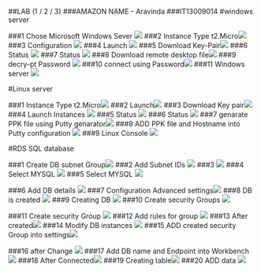##LAB (1 / 2 / 3)
###AMAZON NAME - Aravinda
###IT13009014
#windows server

###1 Chose Microsoft Windows Sever ![](http://i.imgur.com/wZvMwrJ.jpg)
###2 Instance Type t2.Micro![](http://i.imgur.com/4Amio3f.jpg)
###3 Configuration ![](http://i.imgur.com/Q6qTKa2.jpg)
###4 Launch ![](http://i.imgur.com/sOTvill.jpg)
###5 Download Key-Pair![](http://i.imgur.com/TwYRZW3.jpg)
###6 Status ![](http://i.imgur.com/0DModbp.jpg)
###7 Status ![](http://i.imgur.com/oR9TDUO.jpg)
###8 Download remote desktop file![](http://i.imgur.com/UZGwdO0.jpg)
###9 decry-pt Password ![](http://i.imgur.com/8T6FiTy.jpg)
###10 connect using Password![](http://i.imgur.com/WETVGIE.jpg)
###11 Windows server ![](http://i.imgur.com/YDNvKwo.jpg)

#Linux server

###1 Instance Type t2.Micro![](http://i.imgur.com/0fK3b6h.jpg)
###2 Launch![](http://i.imgur.com/hor1oCN.jpg)
###3 Download Key pair![](http://i.imgur.com/TPVanDr.jpg)
###4 Launch Instances ![](http://i.imgur.com/M9N4wTQ.jpg)
###5 Status ![](http://i.imgur.com/QhOe7pV.jpg)
###6 Status ![](http://i.imgur.com/WQZHMoZ.jpg)
###7 genarate PPK file using Putty genarator![](http://i.imgur.com/RyuD2DA.jpg)
###8 ADD PPK file and Hostname into Putty configuration ![](http://i.imgur.com/hucU8iL.jpg)
###9 Linux Console ![](http://i.imgur.com/00rO65g.jpg)

#RDS SQL database

###1 Create DB subnet Group![](http://i.imgur.com/NIFjERq.jpg)
###2 Add Subnet IDs ![](http://i.imgur.com/KxFAGab.jpg)
###3 ![](http://i.imgur.com/XyKixjy.jpg)
###4 Select MYSQL ![](http://i.imgur.com/noo2VZ6.jpg)
###5 Select MYSQL ![](http://i.imgur.com/7DlI6mv.jpg)

###6 Add DB details ![](http://i.imgur.com/KPGGf9g.jpg)
###7 Configuration Advanced settings![](http://i.imgur.com/GbrrSyY.jpg)
###8 DB is created ![](http://i.imgur.com/ivbeQcp.jpg)
###9 Creating DB ![](http://i.imgur.com/22y27no.jpg)
###10 Create security Groups ![](http://i.imgur.com/1bQRgPB.jpg)

###11 Create security Group ![](http://i.imgur.com/ydvMn6I.jpg)
###12 Add rules for group ![](http://i.imgur.com/EvCHbjG.jpg)
###13 After created![](http://i.imgur.com/m0sueJJ.jpg)
###14 Modify DB instances ![](http://i.imgur.com/3DNhyN1.jpg)
###15 ADD created security Group into settings![](http://i.imgur.com/FUPrkvF.jpg)

###16 after Change ![](http://i.imgur.com/izZdXR4.jpg)
###17 Add DB name and Endpoint into Workbench ![](http://i.imgur.com/55xD4Tn.jpg)
###18 After Connected![](http://i.imgur.com/hh6PvdO.jpg)
###19 Creating table![](http://i.imgur.com/Hg6O3Gj.jpg)
###20 ADD data ![](http://i.imgur.com/92cITL2.jpg)